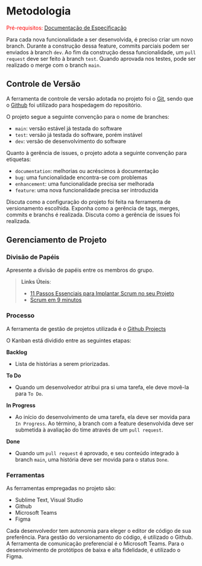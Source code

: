 
# Metodologia

<span style="color:red">Pré-requisitos: <a href="2-Especificação do Projeto.md"> Documentação de Especificação</a></span>

Para cada nova funcionalidade a ser desenvolvida, é preciso criar um novo branch. Durante a construção dessa feature, commits parciais podem ser enviados à branch `dev`. Ao fim da construção dessa funcionalidade, um `pull request` deve ser feito à branch `test`. Quando aprovada nos testes, pode ser realizado o merge com o branch `main`. 

## Controle de Versão

A ferramenta de controle de versão adotada no projeto foi o
[Git](https://git-scm.com/), sendo que o [Github](https://github.com)
foi utilizado para hospedagem do repositório.

O projeto segue a seguinte convenção para o nome de branches:

- `main`: versão estável já testada do software
- `test`: versão já testada do software, porém instável
- `dev`: versão de desenvolvimento do software

Quanto à gerência de issues, o projeto adota a seguinte convenção para
etiquetas:

- `documentation`: melhorias ou acréscimos à documentação
- `bug`: uma funcionalidade encontra-se com problemas
- `enhancement`: uma funcionalidade precisa ser melhorada
- `feature`: uma nova funcionalidade precisa ser introduzida

Discuta como a configuração do projeto foi feita na ferramenta de versionamento escolhida. Exponha como a gerência de tags, merges, commits e branchs é realizada. Discuta como a gerência de issues foi realizada.

## Gerenciamento de Projeto

### Divisão de Papéis

Apresente a divisão de papéis entre os membros do grupo.

> **Links Úteis**:
> - [11 Passos Essenciais para Implantar Scrum no seu 
> Projeto](https://mindmaster.com.br/scrum-11-passos/)
> - [Scrum em 9 minutos](https://www.youtube.com/watch?v=XfvQWnRgxG0)


### Processo

A ferramenta de gestão de projetos utilizada é o [Github Projects](https://github.com/ICEI-PUC-Minas-PMV-SI/pmv-si-2021-1-e1-proj-web-t1-wikipedia-indigenas/projects/1)

O Kanban está dividido entre as seguintes etapas:

**Backlog**
- Lista de histórias a serem priorizadas.
  
**To Do**
- Quando um desenvolvedor atribui pra si uma tarefa, ele deve movê-la para `To Do`.

**In Progress**
- Ao início do desenvolvimento de uma tarefa, ela deve ser movida para `In Progress`.
  Ao término, à branch com a feature desenvolvida deve ser submetida à avaliação do time através de um `pull request`.

**Done**
- Quando um `pull request` é aprovado, e seu conteúdo integrado à branch `main`, uma história deve ser movida para o status `Done`.  
  


### Ferramentas

As ferramentas empregadas no projeto são:

- Sublime Text, Visual Studio
- Github
- Microsoft Teams
- Figma

Cada desenvolvedor tem autonomia para eleger o editor de código de sua preferência. 
Para gestão do versionamento do código, é utilizado o Github. 
A ferramenta de comunicação preferencial é o Microsoft Teams.
Para o desenvolvimento de protótipos de baixa e alta fidelidade, é utilizado o Figma.


